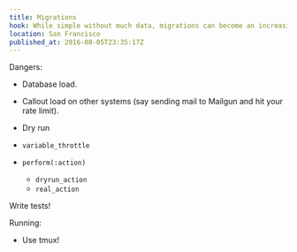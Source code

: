 ```yaml
---
title: Migrations
hook: While simple without much data, migrations can become an increasingly dangerous part of your stack. Details a few techniques on how to keep migrations safe.
location: San Francisco
published_at: 2016-08-05T23:35:17Z
---
```


Dangers:

* Database load.
* Callout load on other systems (say sending mail to Mailgun and hit your rate limit).

* Dry run
* `variable_throttle`

* `perform(:action)`
    * `dryrun_action`
    * `real_action`

Write tests!

Running:

* Use tmux!
